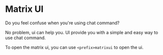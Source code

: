 # Matrix UI

Do you feel confuse when you're using chat command?

No problem, ui can help you. UI provide you with a simple and easy way to use chat command.

To open the matrix ui, you can use `<prefix>matrixui` to open the ui.